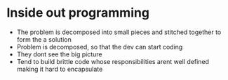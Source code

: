 # Inside out programming

- The problem is decomposed into small pieces and stitched together to form the a solution
- Problem is decomposed, so that the dev can start coding
- They dont see the big picture
- Tend to build brittle code whose responsibilities arent well defined making it hard to encapsulate 
